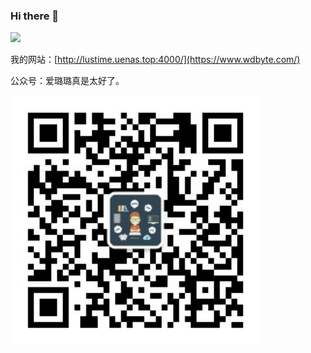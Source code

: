 ### Hi there 👋 

<img src="https://github-readme-stats.vercel.app/api?username=lustime&show_icons=true&theme=Gradient" width="450px">


我的网站：[http://lustime.uenas.top:4000/](https://www.wdbyte.com/)

公众号：爱璐璐真是太好了。

<img width="400px" src="https://github.com/lustime/lustime/blob/6932eb659319bf919cc49fe3214c6a0cd3172deb/weixin.jpg">
